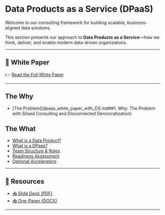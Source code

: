 
# Data Products as a Service (DPaaS)

Welcome to our consulting framework for building scalable, business-aligned data solutions.

This section presents our approach to **Data Products as a Service**—how we think, deliver, and enable modern data-driven organizations.

---

## 📄 White Paper

👉 [Read the Full White Paper](dpaas_white_paper_with_DS.md)

---

## The Why

- [The Problem](dpaas_white_paper_with_DS.md##1. Why: The Problem with Siloed Consulting and Disconnected Democratization)

## The What

- [What is a Data Product?](dpaas_white_paper_with_DS.md#what-is-a-data-product)
- [What is a DPaas?](dpaas_white_paper_with_DS.md#what-is-dpaaS?)
- [Team Structure & Roles](dpaas_white_paper_with_DS.md#team-structure-and-delivery-model)
- [Readiness Assessment](dpaas_white_paper_with_DS.md#dpaas-readiness-assessment)
- [Optional Accelerators](dpaas_white_paper_with_DS.md#optional-accelerators)

---

## 📂 Resources

- [📥 Slide Deck (PDF)](downloads/DPaaS_Slide_Deck_with_DS.pdf)
- [📥 One-Pager (DOCX)](downloads/DPaaS_One_Pager_with_DS.docx)

---
